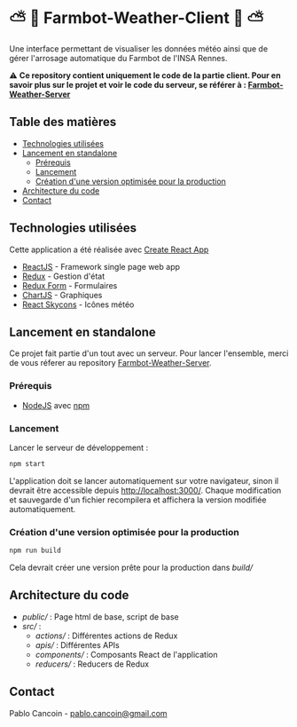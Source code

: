 # :partly_sunny: :seedling: Farmbot-Weather-Client :seedling: :partly_sunny:

Une interface permettant de visualiser les données météo ainsi que de gérer l'arrosage automatique du Farmbot de l'INSA Rennes.

:warning: **Ce repository contient uniquement le code de la partie client. Pour en savoir plus sur le projet et voir le code du serveur, se référer à : [Farmbot-Weather-Server](https://github.com/pcancoin/Farmbot-Weather-Server)**

## Table des matières

-   [Technologies utilisées](#technologies-utilisées)
-   [Lancement en standalone](#lancement-en-standalone)
    -   [Prérequis](#prérequis)
    -   [Lancement](#lancement)
    -   [Création d'une version optimisée pour la production](#création-dune-version-optimisée-pour-la-production)
-   [Architecture du code](#architecture-du-code)
-   [Contact](#contact)

## Technologies utilisées

Cette application a été réalisée avec [Create React App](https://reactjs.org/docs/create-a-new-react-app.html#create-react-app)

-   [ReactJS](https://reactjs.org/) - Framework single page web app
-   [Redux](https://redux.js.org/) - Gestion d'état
-   [Redux Form](https://redux-form.com/8.3.0/) - Formulaires
-   [ChartJS](https://github.com/reactjs/react-chartjs) - Graphiques
-   [React Skycons](https://github.com/roadmanfong/react-skycons) - Icônes météo

## Lancement en standalone

Ce projet fait partie d'un tout avec un serveur. Pour lancer l'ensemble, merci de vous réferer au repository [Farmbot-Weather-Server](https://github.com/pcancoin/Farmbot-Weather-Server).

### Prérequis

-   [NodeJS](https://nodejs.org/en/) avec [npm](https://www.npmjs.com/)

### Lancement

Lancer le serveur de développement :

```sh
npm start
```

L'application doit se lancer automatiquement sur votre navigateur, sinon il devrait être accessible depuis [http://localhost:3000/](http://localhost:3000/). Chaque modification et sauvegarde d'un fichier recompilera et affichera la version modifiée automatiquement.

### Création d'une version optimisée pour la production

```sh
npm run build
```

Cela devrait créer une version prête pour la production dans _build/_

## Architecture du code

<!--### Différents dossiers-->

-   _public/_ : Page html de base, script de base
-   _src/_ :
    -   _actions/_ : Différentes actions de Redux
    -   _apis/_ : Différentes APIs
    -   _components/_ : Composants React de l'application
    -   _reducers/_ : Reducers de Redux

## Contact

Pablo Cancoin - pablo.cancoin@gmail.com
